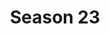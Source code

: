 ---
layout: seasons
slug: s23
title: Season 23
permalink: '/:categories/:title'
category: f1
menu_title: Standings
menu_icon: /assets/site-img/f1-2019-w.png
menu_hide: true
---